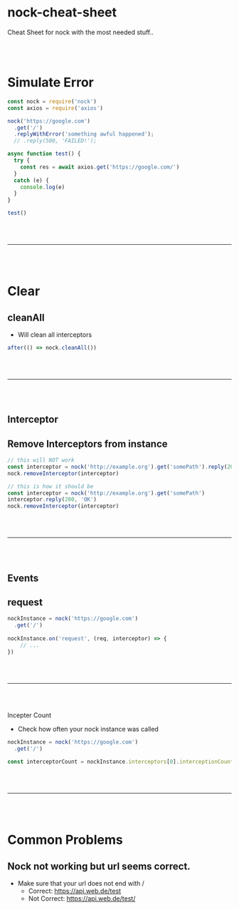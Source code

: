 # nock-cheat-sheet
Cheat Sheet for nock with the most needed stuff..



<br><br>

# Simulate Error
```javascript
const nock = require('nock')
const axios = require('axios')

nock('https://google.com')
  .get('/')
  .replyWithError('something awful happened');
  // .reply(500, 'FAILED!');

async function test() {
  try {
    const res = await axios.get('https://google.com/')
  }
  catch (e) {
    console.log(e)
  }
}

test()
```














<br><br>
_______________________________________________________
<br><br>
        
# Clear


## cleanAll
- Will clean all interceptors
```javascript
after(() => nock.cleanAll())
```
        
        


















<br><br>
_______________________________________________________
<br><br>
        
## Interceptor


## Remove Interceptors from instance
```javascript
// this will NOT work
const interceptor = nock('http://example.org').get('somePath').reply(200, 'OK')
nock.removeInterceptor(interceptor)

// this is how it should be
const interceptor = nock('http://example.org').get('somePath')
interceptor.reply(200, 'OK')
nock.removeInterceptor(interceptor)  
```
            
        
        
        
        
        
        
        
        
        
        
        
        
        
        
        
        
        
       
<br><br>
_______________________________________________________
<br><br>
        
## Events


## request
```javascript
nockInstance = nock('https://google.com')
  .get('/')
  
nockInstance.on('request', (req, interceptor) => {
    // ...
})          
```
            
        
        
        
        
        
        
        
        
        
        
        
        
        
        
        
        
        
        
        
        
        
        
        
        
        
        
        
        
        
        
        
        
        
        
        
        
        
        
        
        
        


<br><br>
_______________________________________________________
<br><br>
        
Incepter Count
- Check how often your nock instance was called
```javascript
nockInstance = nock('https://google.com')
  .get('/')
                
const interceptorCount = nockInstance.interceptors[0].interceptionCounter
```
        
        
        
        
        
        
        
        
        
        



<br><br>
_______________________________________________________

<br><br>
        


# Common Problems

## Nock not working but url seems correct.
- Make sure that your url does not end with /
  - Correct: https://api.web.de/test
  - Not Correct: https://api.web.de/test/
